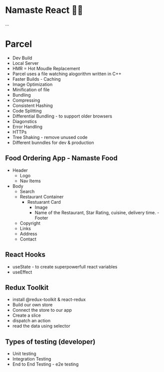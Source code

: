 # Namaste React 🚀🚀

...
# Parcel
- Dev Build
- Local Server
- HMR = Hot Moudle Replacement
- Parcel uses a file watching alogorithm written in C++
- Faster Builds - Caching
- Image  Optimization
- Minification of file
- Bundling
- Compressing
- Consistent Hashing
- Code Splitting
- Differential Bundling - to support older browsers
- Diagonstics
- Error Handling
- HTTPs
- Tree Shaking - remove unused code
- Different bunndles for dev & production

## Food Ordering App - Namaste Food
- Header
    - Logo
    - Nav Items
- Body
    - Search
    - Restaurant Container
        - Restuarant Card
            - Image
            - Name of the Restaurant, Star Rating, cuisine, delivery time.
-Footer
    - Copyright
    - Links
    - Address
    - Contact

## React Hooks
- useState - to create superpowerfull react variables
- useEffect 

## Redux Toolkit
- install @redux-toolkit & react-redux
- Build our own store
- Connect the store to our app
- Create a slice
- dispatch an action
- read the data using selector

## Types of testing (developer)
 - Unit testing
 - Integration Testing
 - End to End Testing - e2e testing 